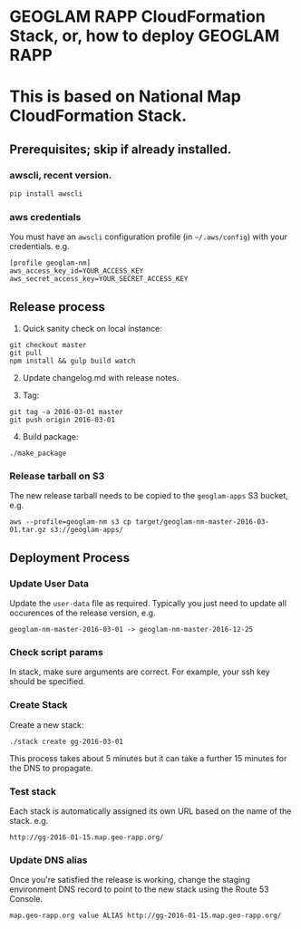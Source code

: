 # GEOGLAM RAPP CloudFormation Stack, or, how to deploy GEOGLAM RAPP
# This is based on National Map CloudFormation Stack.

## Prerequisites; skip if already installed.

### awscli, recent version.

```sh
pip install awscli
```

### aws credentials

You must have an `awscli` configuration profile (in `~/.aws/config`) with your credentials. e.g.

```
[profile geoglam-nm]
aws_access_key_id=YOUR_ACCESS_KEY
aws_secret_access_key=YOUR_SECRET_ACCESS_KEY
```

## Release process

1. Quick sanity check on local instance:

```
git checkout master
git pull
npm install && gulp build watch
```

2. Update changelog.md with release notes.

3. Tag:

```
git tag -a 2016-03-01 master
git push origin 2016-03-01
```

4. Build package:

```
./make_package
```

### Release tarball on S3

The new release tarball needs to be copied to the `geoglam-apps` S3 bucket, e.g.

```
aws --profile=geoglam-nm s3 cp target/geoglam-nm-master-2016-03-01.tar.gz s3://geoglam-apps/
```

## Deployment Process

### Update User Data

Update the `user-data` file as required. Typically you just need to update all occurences of the release version, e.g.

```
geoglam-nm-master-2016-03-01 -> geoglam-nm-master-2016-12-25
```

### Check script params

In stack, make sure arguments are correct. For example, your ssh key should be specified.

### Create Stack

Create a new stack:

```
./stack create gg-2016-03-01
```

This process takes about 5 minutes but it can take a further 15 minutes for the DNS to propagate.

### Test stack

Each stack is automatically assigned its own URL based on the name of the stack. e.g.

```
http://gg-2016-01-15.map.geo-rapp.org/
```

### Update DNS alias

Once you're satisfied the release is working, change the staging environment DNS record to point to the new stack using the Route 53 Console.

```
map.geo-rapp.org value ALIAS http://gg-2016-01-15.map.geo-rapp.org/
```

